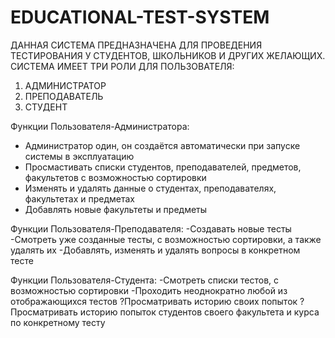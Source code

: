 # EDUCATIONAL-TEST-SYSTEM
ДАННАЯ СИСТЕМА ПРЕДНАЗНАЧЕНА ДЛЯ ПРОВЕДЕНИЯ ТЕСТИРОВАНИЯ У СТУДЕНТОВ, ШКОЛЬНИКОВ И ДРУГИХ ЖЕЛАЮЩИХ.
СИСТЕМА ИМЕЕТ ТРИ РОЛИ ДЛЯ ПОЛЬЗОВАТЕЛЯ:
1) АДМИНИСТРАТОР
2) ПРЕПОДАВАТЕЛЬ
3) СТУДЕНТ

Функции Пользователя-Администратора:
- Администратор один, он создаётся автоматически при запуске системы в эксплуатацию
- Просмастивать списки студентов, преподавателей, предметов, факультетов с возможностью сортировки
- Изменять и удалять данные о студентах, преподавателях, факультетах и предметах
- Добавлять новые факультеты и предметы


Функции Пользователя-Преподавателя:
-Создавать новые тесты
-Смотреть уже созданные тесты, с возможностью сортировки, а также удалять их
-Добавлять, изменять и удалять вопросы в конкретном тесте

Функции Пользователя-Студента:
-Смотреть списки тестов, с возможностью сортировки
-Проходить неоднократно любой из отображающихся тестов
?Просматривать историю своих попыток
?Просматривать историю попыток студентов своего факультета и курса по конкретному тесту


